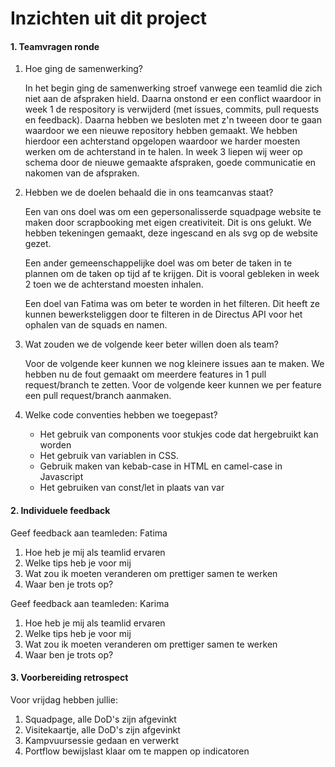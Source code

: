 # Inzichten uit dit project

#### 1. Teamvragen ronde

1. Hoe ging de samenwerking?

   In het begin ging de samenwerking stroef vanwege een teamlid die zich niet aan de afspraken hield. Daarna onstond er een
   conflict waardoor in week 1 de respository is verwijderd (met issues, commits, pull requests en feedback). Daarna hebben we besloten met z'n     tweeen door te gaan waardoor we een nieuwe repository hebben gemaakt. We hebben hierdoor een achterstand opgelopen waardoor we harder moesten    werken om de achterstand in te halen. In week 3 liepen wij weer op schema door de nieuwe gemaakte afspraken, goede communicatie en nakomen       van de afspraken.
   
  2. Hebben we de doelen behaald die in ons teamcanvas staat?
  
      Een van ons doel was om een gepersonalisserde squadpage website te maken door scrapbooking met eigen creativiteit. Dit is ons gelukt. We         hebben tekeningen gemaakt, deze ingescand en als svg op de website gezet. 

      Een ander gemeenschappelijke doel was om beter de taken in te plannen om de taken op tijd af te krijgen. Dit is vooral gebleken in week 2 toen   we de achterstand moesten inhalen. 

      Een doel van Fatima was om beter te worden in het filteren. Dit heeft ze kunnen bewerksteliggen door te filteren in de Directus API voor het     ophalen van de squads en namen.

3. Wat zouden we de volgende keer beter willen doen als team?

      Voor de volgende keer kunnen we nog kleinere issues aan te maken. We hebben nu de fout gemaakt om meerdere features in 1 pull request/branch     te zetten. Voor de volgende keer kunnen we per feature een pull request/branch aanmaken.
  
4. Welke code conventies hebben we toegepast?
   - Het gebruik van components voor stukjes code dat hergebruikt kan worden
   - Het gebruik van variablen in CSS.
   - Gebruik maken van kebab-case in HTML en camel-case in Javascript
   - Het gebruiken van const/let in plaats van var

#### 2. Individuele feedback

Geef feedback aan teamleden: Fatima

1. Hoe heb je mij als teamlid ervaren
2. Welke tips heb je voor mij
3. Wat zou ik moeten veranderen om prettiger samen te werken
4. Waar ben je trots op?

Geef feedback aan teamleden: Karima

1. Hoe heb je mij als teamlid ervaren
2. Welke tips heb je voor mij
3. Wat zou ik moeten veranderen om prettiger samen te werken
4. Waar ben je trots op?

#### 3. Voorbereiding retrospect

Voor vrijdag hebben jullie:

1. Squadpage, alle DoD's zijn afgevinkt
2. Visitekaartje, alle DoD's zijn afgevinkt
3. Kampvuursessie gedaan en verwerkt
4. Portflow bewijslast klaar om te mappen op indicatoren
